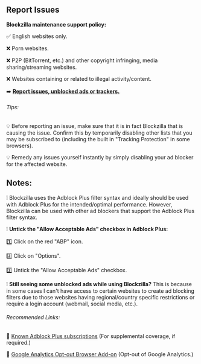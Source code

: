 ## Report Issues

**Blockzilla maintenance support policy:**

:white_check_mark: English websites only.

:x: Porn websites.

:x: P2P (BitTorrent, etc.) and other copyright infringing, media sharing/streaming websites.
 
:x: Websites containing or related to illegal activity/content.

:arrow_right: **[Report issues, unblocked ads or trackers.](https://github.com/zpacman/Blockzilla/issues)**

###### Tips:

:bulb: Before reporting an issue, make sure that it is in fact Blockzilla that is causing the issue. Confirm this by temporarily disabling other lists that you may be subscribed to (including the built in "Tracking Protection" in some browsers).

:bulb: Remedy any issues yourself instantly by simply disabling your ad blocker for the affected website.

## Notes:

:grey_exclamation: Blockzilla uses the Adblock Plus filter syntax and ideally should be used with Adblock Plus for the intended/optimal performance. However, Blockzilla can be used with other ad blockers that support the Adblock Plus filter syntax.

:grey_exclamation: **Untick the "Allow Acceptable Ads" checkbox in Adblock Plus:**

:one: Click on the red "ABP" icon.

:two: Click on "Options".

:three: Untick the "Allow Acceptable Ads" checkbox.

:grey_exclamation: **Still seeing some unblocked ads while using Blockzilla?** This is because in some cases I can't have access to certain websites to create ad blocking filters due to those websites having regional/country specific restrictions or require a login account (webmail, social media, etc.).

###### Recommended Links:

:link: [Known Adblock Plus subscriptions](https://adblockplus.org/subscriptions) (For supplemental coverage, if required.)

:link: [Google Analytics Opt-out Browser Add-on](https://tools.google.com/dlpage/gaoptout) (Opt-out of Google Analytics.)
